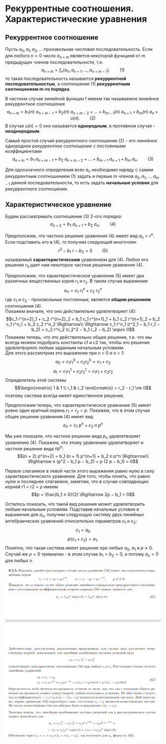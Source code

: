 # Рекуррентные соотношения. Характеристические уравнения
## Рекуррентное соотношение
Пусть $a_0, a_1, a_2, ...$ произвольная числовая последовательность. Если для
любого $n > 0$ число $a_{n+m}$ является некоторой функцией от m предыдущих членов последовательности, т.е.
$$a_{n+m} = f_n(a_n, a_{n+1}, . . . , a_{n+m−1}),\qquad(1)$$
то такая последовательность называется **рекуррентной последовательностью**, а соотношение (1) **рекуррентным соотношением m-го порядка**. 

В частном случае линейной функции f имеем так называемое линейное рекуррентное соотношение
$$a_{n+m} = b_1(n)\ a_{n+m−1} + b_2(n)\ a_{n+m−2} + ... + b_{m−1}(n)\ a_{n+1} + b_m(n)\ a_n + u(n).\qquad(2)$$
В случае $u(n) = 0$ оно называется **однородным**, в противном случае - **неоднородным**.

Самый простой случай рекуррентного соотношения (2) - это _линейное однородное рекуррентное соотношение с постоянными коэффициентами_
$$a_{n+m} = b_1\ a_{n+m−1} + b_2\ a_{n+m−2} + ... + b_{m−1}\ a_{n+1} + b_m\ a_n.\qquad(3)$$

Для однозначного определения всех $a_n$ необходимо наряду с самим рекуррентным соотношением (1) задать и первые m членов $a_0, a_1, ... , a_{m−1}$ данной последовательности, то есть задать **начальные условия** для рекуррентного соотношения.

## Характеристическое уравнение
Будем рассматривать соотношение (3) 2-ого порядка:
$$a_{n+2} = b_1\ a_{n+1} + b_2\ a_{n}.\qquad(4)$$

Предположим, что частное решение уравнения (4) имеет вид $a_n = r^n$. Если подставить его в (4), то получим следующий многочлен
$$r^2 - b_1\ r - b_2 = 0 \qquad(5)$$
называемый **характеристическим** уравнением для (4). Любое его решение $r_0$ дает нам некоторое частное решение уравнения (4).    

Предположим, что характеристическое уравнение (5) имеет два различных вещественных корня $r_1$ и $r_2$.  В таком случае выражение
$$a_n = c_1\ r^n_1 + c_2\ r^n_2$$
где $c_1$ и $c_2$ - произвольные постоянные, является **общим решением** соотношения (4).  
Покажем вначале, что оно действительно удовлетворяет (4):  
$$c_1 r^{n+2}_1 + c_2 r^{n+2}_2 = b_1 c_1 r^{n+1}_1 + b_1 c_2 r^{n+1}_2 + b_2 c_1 r^n_1 + b_2 c_2 r^n_2 \Rightarrow\\
\Rightarrow c_1 r^n_1 (r^2_1 − b_1 r_1 − b_2) + c_2 r^n_2 (r_2^2 − b_1 r_2 − b_2) \equiv 0$$
Покажем теперь, что это действительно общее решение, т.е. что мы всегда можем подобрать константы c1 и c2 так, чтобы это решение удовлетворяло любым заданным начальным
условиям.  
Для этого рассмотрим это выражение при n = 0 и n = 1:
$$a_0 = c_1 r^0_1 + c_2 r^0_2 = c_1 + c_2$$
$$a_1 = c_1 r^1_1 + c_2 r^1_2 = c_1 r_1 + c_2 r_2$$
Определитель этой системы
$$\begin{vmatrix}
1 & 1 \\
r_1 & r_2 
\end{vmatrix} = r_2 - r_1 \ne 0$$
поэтому система всегда имеет единственное решение.

Предположим теперь, что характеристическое уравнение (5) имеет ровно один кратный корень $r_1 = r_2 = p$. Покажем, что в этом случае общее решение уравнения (4) имеет вид
$$a_n = c_1\ p^n + c_2\ n\ p^n$$

Мы уже показали, что частное решение вида $p_n$ удовлетворяет уравнению (4). Покажем, что этому уравнению удовлетворяет и частное решение вида $n p^n$:
$$(n + 2) p^{n+2} = b_1 (n + 1) p^{n+1} + b_2 n p^n \Rightarrow\\
\Rightarrow n (p^2 − b_1 p − b_2) + p (2 p − b_1) = 0$$

Первое слагаемое в левой части этого выражения равно нулю в силу характеристического уравнения. Для того, чтобы понять, что равно нулю и последнее слагаемое, заметим, что в случае совпадающих корней r1 = r2 = ρ имеем
$$p = \frac{b_1 ± 0}{2} \Rightarrow 2ρ − b_1 = 0$$

Осталось показать, что такой вид решения может удовлетворить любым начальным условиям.
Подставив начальные условия в выражение для $a_n$, получим следующую систему двух линейных алгебраических уравнений относительно параметров $c_1$ и $c_2$:
$$c_1 = a_0$$
$$p (c_1 + c_2) = a_1.$$
Понятно, что такая система имеет решение при любых $a_0$, $a_1$ и $p \ne 0$. Случай же $ρ = 0$ тривиален - в этом случае $b_1 = b_2 = 0$, и потому $a_n = 0$ для любых n.

![](cos.png)
